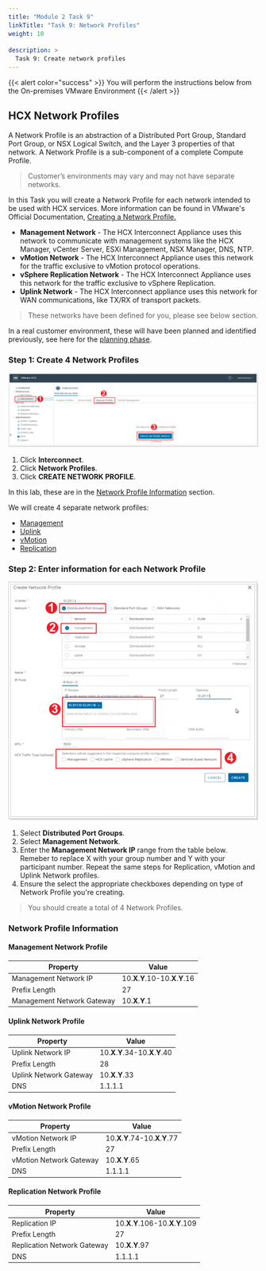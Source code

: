 ```yaml
---
title: "Module 2 Task 9"
linkTitle: "Task 9: Network Profiles"
weight: 10

description: >
  Task 9: Create network profiles
---
```


{{< alert color="success" >}}
You will perform the instructions below from the On-premises VMware Environment
{{< /alert >}}

## **HCX Network Profiles**

A Network Profile is an abstraction of a Distributed Port Group, Standard Port Group, or NSX Logical Switch, and the Layer 3 properties of that network. A Network Profile is a sub-component of a complete Compute Profile.

> Customer’s environments may vary and may not have separate networks.

In this Task you will create a Network Profile for each network intended to be used with HCX services. More information can be found in VMware's Official Documentation, [Creating a Network Profile.](https://docs.vmware.com/en/VMware-HCX/4.3/hcx-user-guide/GUID-184FCA54-D0CB-4931-B0E8-A81CD6120C52.html)

* **Management Network** - The HCX Interconnect Appliance uses this network to communicate with management systems like the HCX Manager, vCenter Server, ESXi Management, NSX Manager, DNS, NTP.
* **vMotion Network** - The HCX Interconnect Appliance uses this network for the traffic exclusive to vMotion protocol operations.
* **vSphere Replication Network** - The HCX Interconnect Appliance uses this network for the traffic exclusive to vSphere Replication.
* **Uplink Network** - The HCX Interconnect appliance uses this network for WAN communications, like TX/RX of transport packets.

> These networks have been defined for you, please see below section.

In a real customer environment, these will have been planned and identified previously, see here for the [planning
phase](https://docs.microsoft.com/en-us/azure/azure-vmware/plan-private-cloud-deployment#define-vmware-hcx-network-segments).

### Step 1: Create 4 Network Profiles

![Create Network Profile](Mod2Task9Pic1.png)

1. Click **Interconnect**.
2. Click **Network Profiles**.
3. Click **CREATE NETWORK PROFILE**.

In this lab, these are in the [Network Profile Information](##network-profile-information) section. 

We will create 4 separate network profiles:
  * [Management](#network-profile-information)
  * [Uplink](#uplink-network-profile)
  * [vMotion](#vmotion-network-profile)
  * [Replication](#replication-network-profile)

### Step 2: Enter information for each Network Profile

![Enter information for each Network Profile](Mod2Task9Pic2.png)

1. Select **Distributed Port Groups**.
2. Select **Management Network**.
3. Enter the **Management Network IP** range from the table below. Remeber to replace X with your group number and Y with your participant number. Repeat the same steps for Replication, vMotion and Uplink Network profiles.
4. Ensure the select the appropriate checkboxes depending on type of Network Profile you're creating.

> You should create a total of 4 Network Profiles.

### **Network Profile Information**

#### Management Network Profile

| **Property**               | **Value**                           |
|----------------------------|-------------------------------------|
| Management Network IP      | 10.**X**.**Y**.10-10.**X**.**Y**.16 |
| Prefix Length              | 27                                  |
| Management Network Gateway | 10.**X**.**Y**.1                    |

#### Uplink Network Profile

| **Property**           | **Value**                           |
|------------------------|-------------------------------------|
| Uplink Network IP      | 10.**X**.**Y**.34-10.**X**.**Y**.40 |
| Prefix Length          | 28                                  |
| Uplink Network Gateway | 10.**X**.**Y**.33                   |
| DNS                    | 1.1.1.1                             |

#### vMotion Network Profile

| **Property**            | **Value**                           |
|-------------------------|-------------------------------------|
| vMotion Network IP      | 10.**X**.**Y**.74-10.**X**.**Y**.77 |
| Prefix Length           | 27                                  |
| vMotion Network Gateway | 10.**X**.**Y**.65                   |
| DNS                     | 1.1.1.1                             |

#### Replication Network Profile

| **Property**                | **Value**                             |
|-----------------------------|---------------------------------------|
| Replication IP              | 10.**X**.**Y**.106-10.**X**.**Y**.109 |
| Prefix Length               | 27                                    |
| Replication Network Gateway | 10.**X**.**Y**.97                     |
| DNS                         | 1.1.1.1                               |

